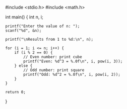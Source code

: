 #include <stdio.h>
#include <math.h>

int main() {
    int n, i;
    
    printf("Enter the value of n: ");
    scanf("%d", &n);

    printf("\nResults from 1 to %d:\n", n);

    for (i = 1; i <= n; i++) {
        if (i % 2 == 0) {
            // Even number: print cube
            printf("Even: %d^3 = %.0f\n", i, pow(i, 3));
        } else {
            // Odd number: print square
            printf("Odd: %d^2 = %.0f\n", i, pow(i, 2));
        }
    }

    return 0;
}
